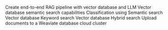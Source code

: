Create end-to-end RAG pipeline with vector database and LLM
Vector database semantic search capabilities
Classification using Semantic search
Vector database Keyword search
Vector database Hybrid search
Upload documents to a Weaviate database cloud cluster
